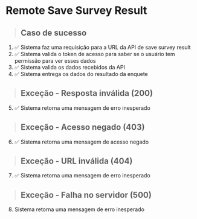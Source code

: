 # Remote Save Survey Result

> ## Caso de sucesso
1. ✅ Sistema faz uma requisição para a URL da API de save survey result
2. ✅ Sistema valida o token de acesso para saber se o usuário tem permissão para ver esses dados
3. ✅ Sistema valida os dados recebidos da API
4. ✅ Sistema entrega os dados do resultado da enquete

> ## Exceção - Resposta inválida (200)
5. ✅ Sistema retorna uma mensagem de erro inesperado

> ## Exceção - Acesso negado (403)
6. ✅ Sistema retorna uma mensagem de acesso negado

> ## Exceção - URL inválida (404)
7. ✅ Sistema retorna uma mensagem de erro inesperado

> ## Exceção - Falha no servidor (500)
8. Sistema retorna uma mensagem de erro inesperado
